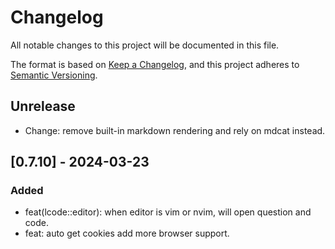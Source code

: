 # Changelog

All notable changes to this project will be documented in this file.

The format is based on [Keep a Changelog](https://keepachangelog.com/en/1.1.0/),
and this project adheres to [Semantic Versioning](https://semver.org/spec/v2.0.0.html).

## Unrelease

- Change: remove built-in markdown rendering and rely on mdcat instead.

## [0.7.10] - 2024-03-23

### Added

- feat(lcode::editor): when editor is vim or nvim, will open question and code.
- feat: auto get cookies add more browser support.
